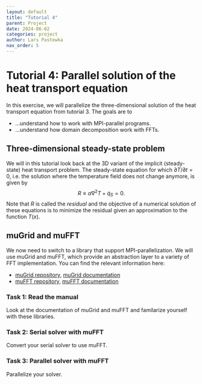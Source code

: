 ```yaml
---
layout: default
title: "Tutorial 4"
parent: Project
date: 2024-06-02
categories: project
author: Lars Pastewka
nav_order: 5
---
```

# Tutorial 4: Parallel solution of the heat transport equation

In this exercise, we will parallelize the three-dimensional solution of the heat transport equation from tutorial 3. The goals are to

* ...understand how to work with MPI-parallel programs.
* ...understand how domain decomposition work with FFTs.

## Three-dimensional steady-state problem

We will in this tutorial look back at the 3D variant of the implicit (steady-state) heat transport problem. The steady-state equation for which $\partial T/\partial t=0$, i.e. the solution where the temperature field does not change anymore, is given by
$$R \equiv  \alpha \nabla^2 T + \dot{q}_S=0.$$
Note that $R$ is called the _residual_ and the objective of a numerical solution of these equations is to minimize the residual given an approximation to the function $T(x)$.

## muGrid and muFFT

We now need to switch to a library that support MPI-parallelization. We will use muGrid and muFFT, which provide an abstraction layer to a variety of FFT implementation. You can find the relevant information here:

* [muGrid repository](https://github.com/muSpectre/muGrid), [muGrid documentation](https://muspectre.github.io/muGrid/)
* [muFFT repository](https://github.com/muSpectre/muFFT), [muFFT documentation](https://muspectre.github.io/muFFT/)

### Task 1: Read the manual

Look at the documentation of muGrid and muFFT and familarize yourself with these libraries.

### Task 2: Serial solver with muFFT

Convert your serial solver to use muFFT.

### Task 3: Parallel solver with muFFT

Parallelize your solver.
